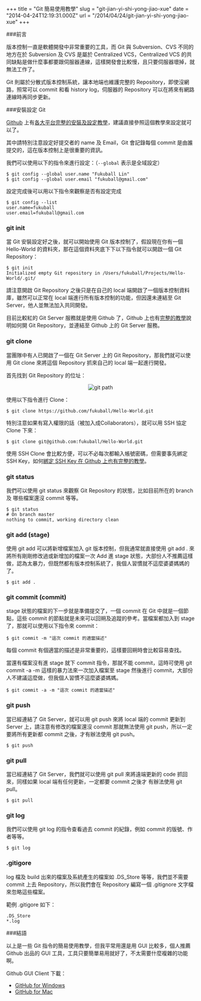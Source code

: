 +++
title = "Git 簡易使用教學"
slug = "git-jian-yi-shi-yong-jiao-xue"
date = "2014-04-24T12:19:31.000Z"
url = "/2014/04/24/git-jian-yi-shi-yong-jiao-xue"
+++

###前言

版本控制一直是軟體開發中非常重要的工具，而 Git 與 Subversion、CVS 不同的地方在於 Subversion 及 CVS 是屬於 Centralized VCS，Centralized VCS 的共同缺點是做什麼事都要跟伺服器連線，這樣開發會比較慢，且只要伺服器壞掉，就無法工作了。

Git 則屬於分散式版本控制系統，讓本地端也維護完整的 Repository，即使沒網路，照常可以 commit 和看 history log，伺服器的 Repository 可以在將來有網路連線時再同步更新。

###安裝設定 Git

[Github](https://github.com/) 上有[各大平台完整的安裝及設定教學](https://help.github.com/articles/set-up-git)，建議直接參照這個教學來設定就可以了。 

其中請特別注意設定好提交者的 name 及 Email，Git 會記錄每個 commit 是由誰提交的，這在版本控制上是很重要的資訊。

我們可以使用以下的指令來進行設定：（<code>--global</code> 表示是全域設定）

	$ git config --global user.name "Fukuball Lin"
    $ git config --global user.email "fukuball@gmail.com"

設定完成後可以用以下指令來觀察是否有設定完成

	$ git config --list
    user.name=fukuball
	user.email=fukuball@gmail.com
    
### git init

當 Git 安裝設定好之後，就可以開始使用 Git 版本控制了，假設現在你有一個 Hello-World 的資料夾，那在這個資料夾底下下以下指令就可以開啟一個 Git Repository：

	$ git init
    Initialized empty Git repository in /Users/fukuball/Projects/Hello-World/.git/
    
請注意開啟 Git Repository 之後只是在自己的 local 端開啟了一個版本控制資料庫，雖然可以正常在 local 端進行所有版本控制的功能，但因還未連結至 Git Server，他人並無法加入共同開發。

目前比較紅的 Git Server 服務就是使用 Github 了，Github 上也有[完整的教學](https://help.github.com/articles/create-a-repo)說明如何開 Git Repository，並連結至 Github 上的 Git Server 服務。

### git clone

當團隊中有人已開啟了一個在 Git Server 上的 Git Repository，那我們就可以使用 Git clone 來將這個 Repository 抓來自己的 local 端一起進行開發。

首先找到 Git Repository 的位址：

<p style="text-align:center">
<img src="http://static.obeobe.com/image/blog-image/git-1.png" alt="git path">
</p>

使用以下指令進行 Clone：

	$ git clone https://github.com/fukuball/Hello-World.git

特別注意如果有寫入權限的話（被加入成Collaborators），就可以用 SSH 協定 Clone 下來：

	$ git clone git@github.com:fukuball/Hello-World.git
    
使用 SSH Clone 會比較方便，可以不必每次都輸入帳號密碼，但需要事先綁定 SSH Key，如何[綁定 SSH Key 在 Github 上也有完整的教學](https://help.github.com/articles/generating-ssh-keys)。

### git status

我們可以使用 git status 來觀察 Git Repository 的狀態，比如目前所在的 branch 及 哪些檔案還沒 commit 等等。

	$ git status
    # On branch master
	nothing to commit, working directory clean

### git add (stage)

使用 git add 可以將新增檔案加入 git 版本控制，但我通常就直接使用 git add . 來將所有剛剛修改過或新增加的檔案一次 Add 進 stage 狀態，大部份人不推薦這樣做，認為太暴力，但既然都有版本控制系統了，我個人習慣就不這麼婆婆媽媽的了。

	$ git add .
    
### git commit (commit)

stage 狀態的檔案的下一步就是準備提交了，一個 commit 在 Git 中就是一個節點，這些 commit 的節點就是未來可以回朔及追蹤的參考。當檔案都加入到 stage 了，那就可以使用以下指令來 commit：

	$ git commit -m "這次 commit 的適當描述"
    
每個 commit 有個適當的描述是非常重要的，這樣要回朔時會比較容易查找。

當還有檔案沒有進 stage 就下 commit 指令，那就不能 commit，這時可使用 git commit -a -m 這樣的暴力法來一次加入檔案至 stage 然後進行 commit，大部份人不建議這麼做，但我個人習慣不這麼婆婆媽媽。

	$ git commit -a -m "這次 commit 的適當描述"
    
### git push

當已經連結了 Git Server，就可以用 git push 來將 local 端的 commit 更新到 Server 上，請注意有修改的檔案還沒 commit 那就無法使用 git push，所以一定要將所有更新都 commit 之後，才有辦法使用 git push。

	$ git push
    
### git pull

當已經連結了 Git Server，我們就可以使用 git pull 來將遠端更新的 code 抓回來，同樣如果 local 端有任何更新，一定都要 commit 之後才
有辦法使用 git pull。

	$ git pull

### git log

我們可以使用 git log 的指令查看過去 commit 的紀錄，例如 commit 的版號、作者等等。

	$ git log
    
### .gitigore

log 檔及 build 出來的檔案及系統產生的檔案如 .DS_Store 等等，我們並不需要 commit 上去 Repository，所以我們會在 Repository 編寫一個 .gitignore 文字檔來忽略這些檔案。

範例 .gitigore 如下：

	.DS_Store
	*.log

###結語

以上是一些 Git 指令的簡易使用教學，但我平常用還是用 GUI 比較多，個人推薦 Github 出品的 GUI 工具，工具只要簡單易用就好了，不太需要什麼複雜的功能啊。

Github GUI Client 下載：

* [GitHub for Windows](https://windows.github.com/)
* [GitHub for Mac](https://mac.github.com/)
  
 